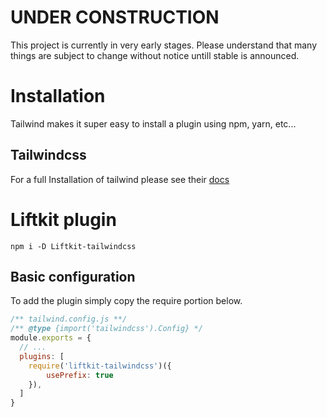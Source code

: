 # __UNDER CONSTRUCTION__
This project is currently in very early stages.
Please understand that many things are subject to change without notice untill stable is announced.

# Installation
Tailwind makes it super easy to install a plugin using npm, yarn, etc...

## Tailwindcss
For a full Installation of tailwind please see their [docs](https://tailwindcss.com/docs/installation)

# Liftkit plugin

```shell
npm i -D Liftkit-tailwindcss
```

## Basic configuration
To add the plugin simply copy the require portion below.

```js
/** tailwind.config.js **/
/** @type {import('tailwindcss').Config} */
module.exports = {
  // ...
  plugins: [
    require('liftkit-tailwindcss')({
        usePrefix: true
    }),
  ]
}
```

